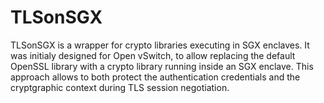 # TLSonSGX

TLSonSGX is a wrapper for crypto libraries executing in SGX enclaves. It was initialy designed for Open vSwitch, to allow replacing the default OpenSSL library with a crypto library running inside an SGX enclave. This approach allows to both protect the authentication credentials and the cryptgraphic context during TLS session negotiation. 


